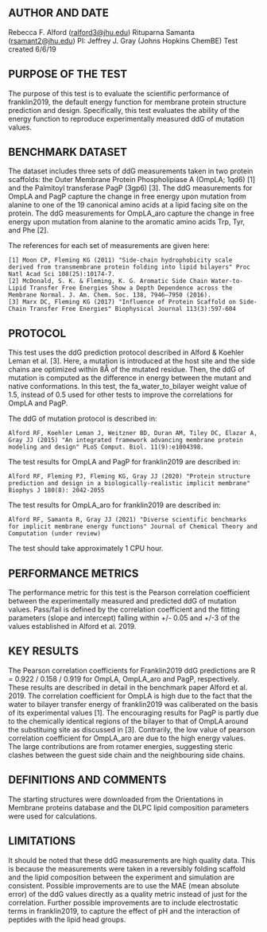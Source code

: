 ## AUTHOR AND DATE
Rebecca F. Alford (ralford3@jhu.edu)
Rituparna Samanta (rsamant2@jhu.edu)
PI: Jeffrey J. Gray (Johns Hopkins ChemBE)
Test created 6/6/19

## PURPOSE OF THE TEST
The purpose of this test is to evaluate the scientific performance of franklin2019, the default energy function for membrane protein structure prediction and design. Specifically, this test evaluates the ability of the energy function to reproduce experimentally measured ddG of mutation values.

## BENCHMARK DATASET
The dataset includes three sets of ddG measurements taken in two protein scaffolds: the Outer Membrane Protein Phospholipiase A (OmpLA; 1qd6) [1] and the Palmitoyl transferase PagP (3gp6) [3]. The ddG measurements for OmpLA and PagP capture the change in free energy upon mutation from alanine to one of the 19 canonical amino acids at a lipid facing site on the protein. The ddG measurements for OmpLA_aro capture the change in free energy upon mutation from alanine to the aromatic amino acids Trp, Tyr, and Phe [2]. 

The references for each set of measurements are given here:

	[1] Moon CP, Fleming KG (2011) "Side-chain hydrophobicity scale derived from transmembrane protein folding into lipid bilayers" Proc Natl Acad Sci 108(25):10174-7.
	[2] McDonald, S. K. & Fleming, K. G. Aromatic Side Chain Water-to-Lipid Transfer Free Energies Show a Depth Dependence across the Membrane Normal. J. Am. Chem. Soc. 138, 7946–7950 (2016).
	[3] Marx DC, Fleming KG (2017) "Influence of Protein Scaffold on Side-Chain Transfer Free Energies" Biophysical Journal 113(3):597-604

## PROTOCOL
This test uses the ddG prediction protocol described in Alford & Koehler Leman et al. [3]. Here, a mutation is introduced at the host site and the side chains are optimized within 8Å of the mutated residue. Then, the ddG of mutation is computed as the difference in energy between the mutant and native conformations. In this test, the fa_water_to_bilayer weight value of 1.5, instead of 0.5 used for other tests to improve the correlations for OmpLA and PagP. 

The ddG of mutation protocol is described in:

	Alford RF, Koehler Leman J, Weitzner BD, Duran AM, Tiley DC, Elazar A, Gray JJ (2015) "An integrated framework advancing membrane protein modeling and design" PLoS Comput. Biol. 11(9):e1004398.

The test results for OmpLA and PagP for franklin2019 are described in:

	Alford RF, Fleming PJ, Fleming KG, Gray JJ (2020) "Protein structure prediction and design in a biologically-realistic implicit membrane" Biophys J 180(8): 2042-2055
	
The test results for OmpLA_aro for franklin2019 are described in:

	Alford RF, Samanta R, Gray JJ (2021) "Diverse scientific benchmarks for implicit membrane energy functions" Journal of Chemical Theory and Computation (under review)

The test should take approximately 1 CPU hour.

## PERFORMANCE METRICS
The performance metric for this test is the Pearson correlation coefficient between the experimentally measured and predicted ddG of mutation values. Pass/fail is defined by the correlation coefficient and the fitting parameters (slope and intercept) falling within +/- 0.05  and +/-3 of the values established in Alford et al. 2019. 

## KEY RESULTS
The Pearson correlation coefficients for Franklin2019 ddG predictions are R = 0.922 / 0.158 / 0.919 for OmpLA, OmpLA_aro and PagP, respectively. These results are described in detail in the benchmark paper Alford et al. 2019. The correlation coefficient for OmpLA is high due to the fact that the water to bilayer transfer energy of franklin2019 was caliberated on the basis of its experimental values [1]. The encouraging results for PagP is partly due to the chemically identical regions of the bilayer to that of OmpLA around the substituing site as discussed in [3]. Contrarily, the low value of pearson correlation coefficient for OmpLA_aro are due to the high energy values. The large contributions are from rotamer energies, suggesting steric clashes between the guest side chain and the neighbouring side chains. 

## DEFINITIONS AND COMMENTS
The starting structures were downloaded from the Orientations in Membrane proteins database and the DLPC lipid composition parameters were used for calculations.

## LIMITATIONS
It should be noted that these ddG measurements are high quality data. This is because the measurements were taken in a reversibly folding scaffold and the lipid composition between the experiment and simulation are consistent. Possible improvements are to use the MAE (mean absolute error) of the ddG values directly as a quality metric instead of just for the correlation. Further possible improvements are to include electrostatic terms in franklin2019, to capture the effect of pH and the interaction of peptides with the lipid head groups. 
